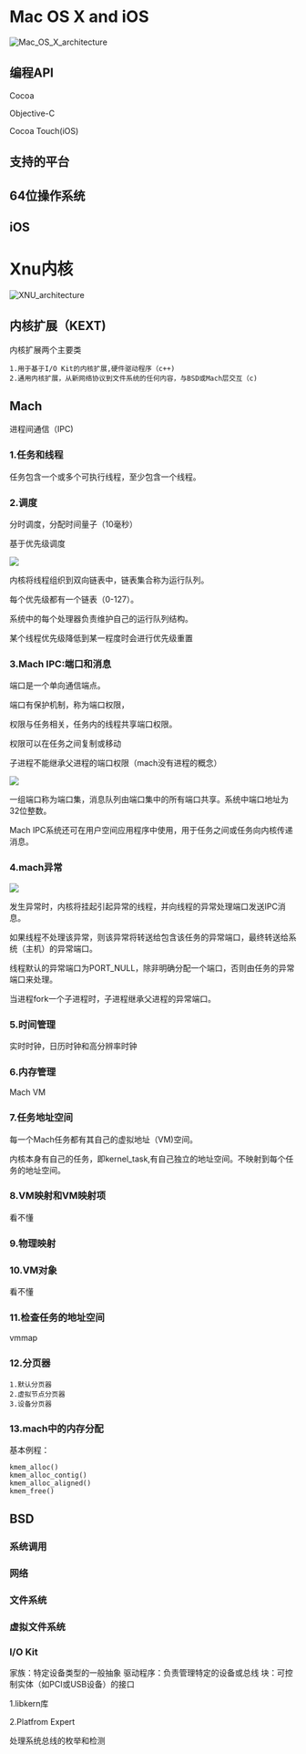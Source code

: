 # Mac OS X and iOS

![Mac_OS_X_architecture](./images/Mac_OS_X_architecture.png)

## 编程API

Cocoa 

Objective-C

Cocoa Touch(iOS)

## 支持的平台

## 64位操作系统

## iOS

# Xnu内核

![XNU_architecture](./images/XNU_architecture.png)

## 内核扩展（KEXT)

内核扩展两个主要类

	1.用于基于I/O Kit的内核扩展,硬件驱动程序（c++)
	2.通用内核扩展，从新网络协议到文件系统的任何内容，与BSD或Mach层交互（c)

## Mach

进程间通信（IPC)

### 1.任务和线程

任务包含一个或多个可执行线程，至少包含一个线程。

### 2.调度

分时调度，分配时间量子（10毫秒）

基于优先级调度

![](./images/priority.png)

内核将线程组织到双向链表中，链表集合称为运行队列。

每个优先级都有一个链表（0-127）。

系统中的每个处理器负责维护自己的运行队列结构。

某个线程优先级降低到某一程度时会进行优先级重置

### 3.Mach IPC:端口和消息

端口是一个单向通信端点。

端口有保护机制，称为端口权限，

权限与任务相关，任务内的线程共享端口权限。

权限可以在任务之间复制或移动

子进程不能继承父进程的端口权限（mach没有进程的概念）

![](./images/port_right.png)

一组端口称为端口集，消息队列由端口集中的所有端口共享。系统中端口地址为32位整数。

Mach IPC系统还可在用户空间应用程序中使用，用于任务之间或任务向内核传递消息。

### 4.mach异常

![](./images/Exception_types.png)

发生异常时，内核将挂起引起异常的线程，并向线程的异常处理端口发送IPC消息。

如果线程不处理该异常，则该异常将转送给包含该任务的异常端口，最终转送给系统（主机）的异常端口。



线程默认的异常端口为PORT_NULL，除非明确分配一个端口，否则由任务的异常端口来处理。

当进程fork一个子进程时，子进程继承父进程的异常端口。

### 5.时间管理

实时时钟，日历时钟和高分辨率时钟

### 6.内存管理

Mach VM

### 7.任务地址空间

每一个Mach任务都有其自己的虚拟地址（VM)空间。

内核本身有自己的任务，即kernel_task,有自己独立的地址空间。不映射到每个任务的地址空间。

### 8.VM映射和VM映射项

看不懂

### 9.物理映射

### 10.VM对象

看不懂

### 11.检查任务的地址空间

vmmap

### 12.分页器

	1.默认分页器
	2.虚拟节点分页器
	3.设备分页器

### 13.mach中的内存分配

基本例程：

	kmem_alloc()
	kmem_alloc_contig()
	kmem_alloc_aligned()
	kmem_free()

## BSD

### 系统调用

### 网络

### 文件系统

### 虚拟文件系统

### I/O Kit

家族：特定设备类型的一般抽象
驱动程序：负责管理特定的设备或总线
块：可控制实体（如PCI或USB设备）的接口

1.libkern库

2.Platfrom Expert

处理系统总线的枚举和检测













